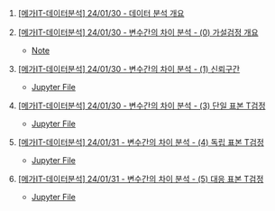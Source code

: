1. [[메가IT-데이터분석] 24/01/30 - 데이터 분석 개요](https://youtu.be/oet0aXz5MjY)

2. [[메가IT-데이터분석] 24/01/30 - 변수간의 차이 분석 - (0) 가설검정 개요](https://youtu.be/azUB7fxTMxY)
    - [Note](./Note/01_변수간의차이분석_가설검정개요.md)

3. [[메가IT-데이터분석] 24/01/30 - 변수간의 차이 분석 - (1) 신뢰구간](https://youtu.be/GWIiihuQkN4)
    - [Jupyter File](./Note/02_변수간의차이분석_신뢰구간.ipynb)

4. [[메가IT-데이터분석] 24/01/30 - 변수간의 차이 분석 - (3) 단일 표본 T검정](https://youtu.be/d0VCCPpSRkA)
    - [Jupyter File](./Note/04_변수간의차이분석_단일표본T검정.ipynb)

5. [[메가IT-데이터분석] 24/01/31 - 변수간의 차이 분석 - (4) 독립 표본 T검정](https://youtu.be/2hicOKe3ikk)
    - [Jupyter File](./Note/05_변수간의차이_독립표본T검정.ipynb)

6. [[메가IT-데이터분석] 24/01/31 - 변수간의 차이 분석 - (5) 대응 표본 T검정](https://youtu.be/LRRBCQwPeas)
    - [Jupyter File](./Note/06_변수간의차이_대응표본T검정.ipynb)